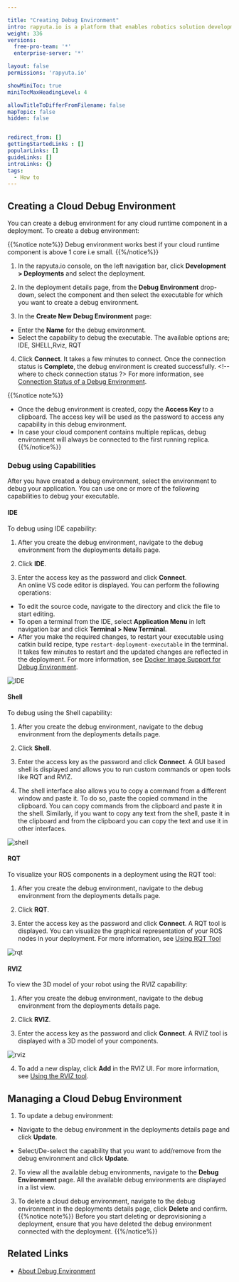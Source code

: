 ```yaml
---

title: "Creating Debug Environment"
intro: rapyuta.io is a platform that enables robotics solution development by providing the necessary software infrastructure and facilitating the interaction between multiple stakeholders who contribute to the solution development.
weight: 336
versions:
  free-pro-team: '*'
  enterprise-server: '*'

layout: false
permissions: 'rapyuta.io'

showMiniToc: true
miniTocMaxHeadingLevel: 4

allowTitleToDifferFromFilename: false
mapTopic: false
hidden: false


redirect_from: []
gettingStartedLinks : []
popularLinks: []
guideLinks: []
introLinks: {}
tags:
  - How to
---
```



## Creating a Cloud Debug Environment

You can create a debug environment for any cloud runtime component in a deployment. 
To create a debug environment:

{{%notice note%}}
Debug environment works best if your cloud runtime component is above 1 core i.e small.
{{%/notice%}}

1. In the rapyuta.io console, on the left navigation bar, click **Development > Deployments** and select the deployment.

2. In the deployment details page, from the **Debug Environment** drop-down, select the component and then select the executable for which you want to create a debug environment. 

3. In the **Create New Debug Environment** page: 

  - Enter the **Name** for the debug environment.
  - Select the capability to debug the executable. The available options are; IDE, SHELL,Rviz, RQT <!-- rviz and rqt not available, confirm -->
  
4. Click **Connect**. 
It takes a few minutes to connect. Once the connection status is **Complete**, the debug environment is created successfully. <!-- where to check connection status ?>
For more information, see [Connection Status of a Debug Environment](/5_deep-dives/52_software-development/529_debug-environment/#connection-status-of-a-debug-environment).

{{%notice note%}}
* Once the debug environment is created, copy the **Access Key** to a clipboard. The access key will be used as the password to access any capability in this debug environment.
* In case your cloud component contains multiple replicas, debug environment will always be connected to the first running replica.
{{%/notice%}}

### Debug using Capabilities

After you have created a debug environment, select the environment to debug your application. You can use one or more of the following capabilities to debug your executable. 

#### IDE
To debug using IDE capability:

1. After you create the debug environment, navigate to the debug environment from the deployments details page.

2. Click **IDE**.

3. Enter the access key as the password and click **Connect**.  
An online VS code editor is displayed. You can perform the following operations:

  * To edit the source code, navigate to the directory and click the file to start editing.
  * To open a terminal from the IDE, select **Application Menu** in left navigation bar and click **Terminal > New Terminal**.
  * After you make the required changes, to restart your executable using catkin build recipe, type `restart-deployment-executable` in the terminal. It takes few minutes to restart and the updated changes are reflected in the deployment. For more information, see [Docker Image Support for Debug Environment](/5_deep-dives/52_software-development/529_debug-environment/#docker-image-support-for-debug-environment).

![IDE](/images/core-concepts/deployments/ide.png?classes=border,shadow&width=50pc)


#### Shell
To debug using the Shell capability:

1.  After you create the debug environment, navigate to the debug environment from the deployments details page.

2. Click **Shell**.

3. Enter the access key as the password and click **Connect**. 
A GUI based shell is displayed and allows you to run custom commands or open tools like RQT and RVIZ.

4. The shell interface also allows you to copy a command from a different window and paste it. To do so, paste the copied command in the clipboard. You can copy commands from the clipboard and paste it in the shell. 
Similarly, if you want to copy any text from the shell, paste it in the clipboard and from the clipboard you can copy the text and use it in other interfaces.

![shell](/images/core-concepts/deployments/shell.png?classes=border,shadow&width=50pc)


#### RQT

To visualize your ROS components in a deployment using the RQT tool:

1. After you create the debug environment, navigate to the debug environment from the deployments details page.

2. Click **RQT**.

3. Enter the access key as the password and click **Connect**. 
 A RQT tool is displayed. You can visualize the graphical representation of your ROS nodes in your deployment. For more information, see [Using RQT Tool](http://wiki.ros.org/rqt)

![rqt](/images/core-concepts/deployments/rqt.png?classes=border,shadow&width=50pc)
 

#### RVIZ

To view the 3D model of your robot using the RVIZ capability:

1. After you create the debug environment, navigate to the debug environment from the deployments details page.

2. Click **RVIZ**.

3. Enter the access key as the password and click **Connect**. 
A RVIZ tool is displayed with a 3D model of your components.

![rviz](/images/core-concepts/deployments/rviz.png?classes=border,shadow&width=50pc)
 
4. To add a new display, click **Add** in the RVIZ UI. For more information, see [Using the RVIZ tool](http://wiki.ros.org/rviz/UserGuide).


## Managing a Cloud Debug Environment

1. To update a debug environment:

  - Navigate to the debug environment in the deployments details page and click **Update**.

  - Select/De-select the capability that you want to add/remove from the debug environment and click **Update**.

2. To view all the available debug environments, navigate to the **Debug Environment** page. All the available debug environments are displayed in a list view.

3. To delete a cloud debug environment, navigate to the debug environment in the deployments details page, click **Delete** and confirm.
  {{%notice note%}}
  Before you start deleting or deprovisioning a deployment, ensure that you have deleted the debug environment connected with the deployment.
  {{%/notice%}}

## Related Links
* [About Debug Environment](/5_deep-dives/52_software-development/529_debug-environment/)
